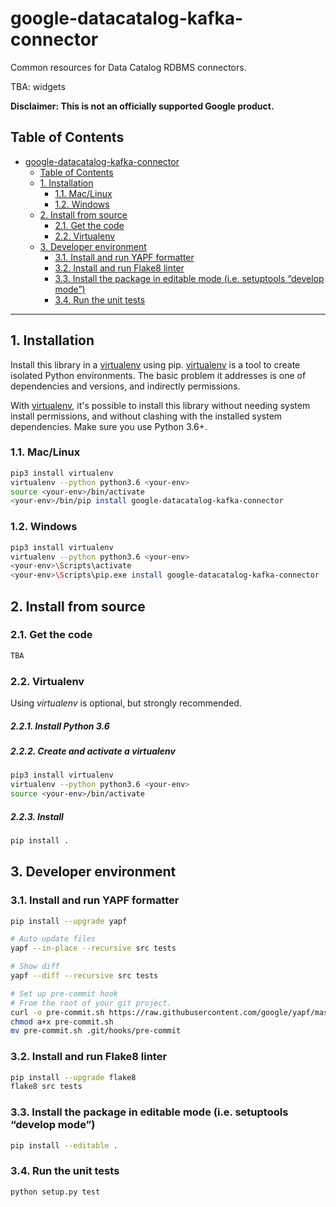# google-datacatalog-kafka-connector

Common resources for Data Catalog RDBMS connectors.

TBA: widgets

**Disclaimer: This is not an officially supported Google product.**

<!--
  ⚠️ DO NOT UPDATE THE TABLE OF CONTENTS MANUALLY ️️⚠️
  run `npx markdown-toc -i README.md`.

  Please stick to 80-character line wraps as much as you can.
-->

## Table of Contents

<!-- TOC -->

- [google-datacatalog-kafka-connector](#google-datacatalog-kafka-connector)
  - [Table of Contents](#table-of-contents)
  - [1. Installation](#1-installation)
    - [1.1. Mac/Linux](#11-maclinux)
    - [1.2. Windows](#12-windows)
  - [2. Install from source](#2-install-from-source)
    - [2.1. Get the code](#21-get-the-code)
    - [2.2. Virtualenv](#22-virtualenv)
  - [3. Developer environment](#3-developer-environment)
    - [3.1. Install and run YAPF formatter](#31-install-and-run-yapf-formatter)
    - [3.2. Install and run Flake8 linter](#32-install-and-run-flake8-linter)
    - [3.3. Install the package in editable mode (i.e. setuptools “develop mode”)](#33-install-the-package-in-editable-mode-ie-setuptools-develop-mode)
    - [3.4. Run the unit tests](#34-run-the-unit-tests)

<!-- tocstop -->

-----

## 1. Installation

Install this library in a [virtualenv][1] using pip. [virtualenv][1] is a tool to
create isolated Python environments. The basic problem it addresses is one of
dependencies and versions, and indirectly permissions.

With [virtualenv][1], it's possible to install this library without needing system
install permissions, and without clashing with the installed system
dependencies. Make sure you use Python 3.6+.


### 1.1. Mac/Linux

```bash
pip3 install virtualenv
virtualenv --python python3.6 <your-env>
source <your-env>/bin/activate
<your-env>/bin/pip install google-datacatalog-kafka-connector
```


### 1.2. Windows

```bash
pip3 install virtualenv
virtualenv --python python3.6 <your-env>
<your-env>\Scripts\activate
<your-env>\Scripts\pip.exe install google-datacatalog-kafka-connector
```

## 2. Install from source

### 2.1. Get the code

````bash
TBA
````

### 2.2. Virtualenv

Using *virtualenv* is optional, but strongly recommended.

##### 2.2.1. Install Python 3.6

##### 2.2.2. Create and activate a *virtualenv*

```bash
pip3 install virtualenv
virtualenv --python python3.6 <your-env>
source <your-env>/bin/activate
```

##### 2.2.3. Install

```bash
pip install .
```

## 3. Developer environment

### 3.1. Install and run YAPF formatter

```bash
pip install --upgrade yapf

# Auto update files
yapf --in-place --recursive src tests

# Show diff
yapf --diff --recursive src tests

# Set up pre-commit hook
# From the root of your git project.
curl -o pre-commit.sh https://raw.githubusercontent.com/google/yapf/master/plugins/pre-commit.sh
chmod a+x pre-commit.sh
mv pre-commit.sh .git/hooks/pre-commit
```

### 3.2. Install and run Flake8 linter

```bash
pip install --upgrade flake8
flake8 src tests
```

### 3.3. Install the package in editable mode (i.e. setuptools “develop mode”)

```bash
pip install --editable .
```

### 3.4. Run the unit tests

```bash
python setup.py test
```

[1]: https://virtualenv.pypa.io/en/latest/
